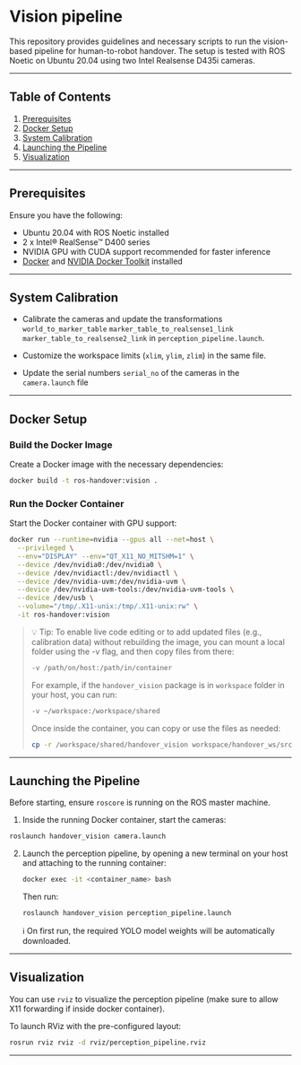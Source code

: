 # Vision pipeline

This repository provides guidelines and necessary scripts to run the vision-based pipeline for human-to-robot handover. The setup is tested with ROS Noetic on Ubuntu 20.04 using two Intel Realsense D435i cameras.

---

## Table of Contents

1. [Prerequisites](#prerequisites)
2. [Docker Setup](#docker-setup)
3. [System Calibration](#system-calibration)
4. [Launching the Pipeline](#launching-the-pipeline)
5. [Visualization](#visualization)

---

## Prerequisites


Ensure you have the following:

- Ubuntu 20.04 with ROS Noetic installed
- 2 x Intel® RealSense™ D400 series
- NVIDIA GPU with CUDA support recommended for faster inference
- [Docker](https://docs.docker.com/engine/install/ubuntu/#install-using-the-repository) and [NVIDIA Docker Toolkit](https://docs.nvidia.com/datacenter/cloud-native/container-toolkit/install-guide.html#docker) installed

---

## System Calibration

- Calibrate the cameras and update the transformations `world_to_marker_table` `marker_table_to_realsense1_link` `marker_table_to_realsense2_link` in `perception_pipeline.launch`.

- Customize the workspace limits (`xlim`, `ylim`, `zlim`) in the same file.

- Update the serial numbers `serial_no` of the cameras in the `camera.launch` file 

---
## Docker Setup

### Build the Docker Image

Create a Docker image with the necessary dependencies:

```bash
docker build -t ros-handover:vision .
```

### Run the Docker Container

Start the Docker container with GPU support:

```bash
docker run --runtime=nvidia --gpus all --net=host \
  --privileged \
  --env="DISPLAY" --env="QT_X11_NO_MITSHM=1" \
  --device /dev/nvidia0:/dev/nvidia0 \
  --device /dev/nvidiactl:/dev/nvidiactl \
  --device /dev/nvidia-uvm:/dev/nvidia-uvm \
  --device /dev/nvidia-uvm-tools:/dev/nvidia-uvm-tools \
  --device /dev/usb \
  --volume="/tmp/.X11-unix:/tmp/.X11-unix:rw" \
  -it ros-handover:vision
```


> 💡 Tip: To enable live code editing or to add updated files (e.g., calibration data) without rebuilding the image, you can mount a local folder using the -v flag, and then copy files from there:
>
> ```bash
> -v /path/on/host:/path/in/container
> ```
>
> For example, if the `handover_vision` package is in `workspace` folder in your host, you can run:
>
> ```bash
> -v ~/workspace:/workspace/shared
> ```
>
> Once inside the container, you can copy or use the files as needed:
>
> ```bash
> cp -r /workspace/shared/handover_vision workspace/handover_ws/src/
> ```
---
## Launching the Pipeline

Before starting, ensure `roscore` is running on the ROS master machine.

1. Inside the running Docker container, start the cameras: 

```bash
roslaunch handover_vision camera.launch
```
2. Launch the perception pipeline, by opening a new terminal on your host and attaching to the running container:
    ```bash
    docker exec -it <container_name> bash
    ```
    Then run:
    ```bash
    roslaunch handover_vision perception_pipeline.launch
    ```
    ℹ️ On first run, the required YOLO model weights will be automatically downloaded.

---
## Visualization

You can use `rviz` to visualize the perception pipeline (make sure to allow X11 forwarding if inside docker container).

To launch RViz with the pre-configured layout:

```bash
rosrun rviz rviz -d rviz/perception_pipeline.rviz

```

---




